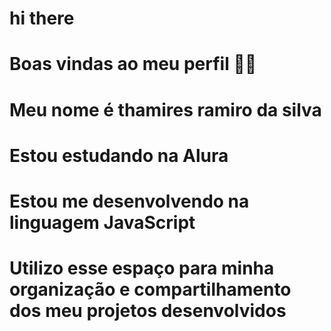 # hi there
# Boas vindas ao meu perfil 💙💙
# Meu nome é thamires ramiro da silva

# Estou estudando na Alura
# Estou me desenvolvendo na linguagem JavaScript
# Utilizo esse espaço para minha organização e compartilhamento dos meu projetos desenvolvidos
